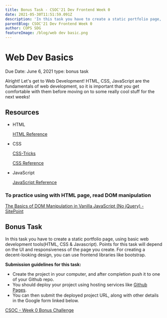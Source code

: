 ```yaml
---
title: Bonus Task - CSOC'21 Dev Frontend Week 0
date: 2021-05-30T11:51:59.091Z
description: 'In this task you have to create a static portfolio page, using basic web development tools(HTML, CSS & Javascript).'
parentBlog: CSOC'21 Dev Frontend Week 0
author: COPS SDG
featureImage: /blog/web dev basic.png
---
```


# Web Dev Basics

Due Date: June 6, 2021
type: bonus task

Alright! Let's get to Web Development! HTML, CSS, JavaScript are the fundamentals of web development, so it is important that you get comfortable with them before moving on to some really cool stuff for the next weeks!

## Resources

- HTML

  [HTML Reference](https://htmlreference.io/)

- CSS

  [CSS-Tricks](https://css-tricks.com/)

  [CSS Reference](https://cssreference.io/)

- JavaScript

  [JavaScript Reference](https://www.w3schools.com/jsref/jsref_reference.asp)

### To practice using with HTML page, read DOM manipulation

[The Basics of DOM Manipulation in Vanilla JavaScript (No jQuery) - SitePoint](https://www.sitepoint.com/dom-manipulation-vanilla-javascript-no-jquery/)

## Bonus Task

In this task you have to create a static portfolio page, using basic web development tools(HTML, CSS & Javascript). Points for this task will depend on the UI and responsiveness of the page you create. For creating a decent-looking design, you can use frontend libraries like bootstrap.

**Submission guidelines for this task:**

- Create the project in your computer, and after completion push it to one of your Github repo.
- You should deploy your project using hosting services like [Github Pages](https://guides.github.com/features/pages/).
- You can then submit the deployed project URL, along with other details in the Google form linked below.

[CSOC - Week 0 Bonus Challenge](https://docs.google.com/forms/d/e/1FAIpQLSf0dDl6BZGTkUIHkiSjcv8frvMBZzhuJNV1VsDz57g43juINA/viewform)
